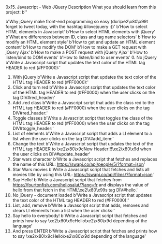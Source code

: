 0x15. Javascript - Web JQuery
Description
What you should learn from this project: b''

b'Why jQuery make front-end programming so easy (don\xe2\x80\x99t forget to tweet today, with the hashtag #ilovejquery :))'
b'How to select HTML elements in Javascript'
b'How to select HTML elements with jQuery'
b'What are differences between ID, class and tag name selectors'
b'How to modify an HTML element style'
b'How to get and update an HTML element content'
b'How to modify the DOM'
b'How to make a GET request with jQuery Ajax'
b'How to make a POST request with jQuery Ajax'
b'How to listen/bind to DOM events'
b'How to listen/bind to user events'
0. No jQuery
b'Write a Javascript script that updates the text color of the HTML tag HEADER to red (#FF0000):'
1. With jQuery
b'Write a Javascript script that updates the text color of the HTML tag HEADER to red (#FF0000):'
2. Click and turn red
b'Write a Javascript script that updates the text color of the HTML tag HEADER to red (#FF0000) when the user clicks on the tag DIV#red_header:'
3. Add .red class
b'Write a Javascript script that adds the class red to the HTML tag HEADER to red (#FF0000) when the user clicks on the tag DIV#red_header:'
4. Toggle classes
b'Write a Javascript script that toggles the class of the HTML tag HEADER to red (#FF0000) when the user clicks on the tag DIV#toggle_header:'
5. List of elements
b'Write a Javascript script that adds a LI element to a list when the user clicks on the tag DIV#add_item:'
6. Change the text
b'Write a Javascript script that updates the text of the HTML tag HEADER to \xe2\x80\x9cNew Header!!!\xe2\x80\x9d when the user clicks on DIV#update_header'
7. Star wars character
b'Write a Javascript script that fetches and replaces the name of this URL: https://swapi.co/api/people/5/?format=json'
8. Star Wars movies
b'Write a Javascript script that fetches and lists all movies title by using this URL: https://swapi.co/api/films/?format=json'
9. Say Hello!
b'Write a Javascript script that fetches from https://fourtonfish.com/hellosalut/?lang=fr and displays the value of hello from that fetch in the HTML\xe2\x80\x99s tag DIV#hello.'
10. No jQuery - document loaded
b'Write a Javascript script that updates the text color of the HTML tag HEADER to red (#FF0000):'
11. List, add, remove
b'Write a Javascript script that adds, removes and clears LI elements from a list when the user clicks:'
12. Say hello to everybody!
b'Write a Javascript script that fetches and prints how to say \xe2\x80\x9cHello\xe2\x80\x9d depending of the language'
13. And press ENTER
b'Write a Javascript script that fetches and prints how to say \xe2\x80\x9cHello\xe2\x80\x9d depending of the language'
